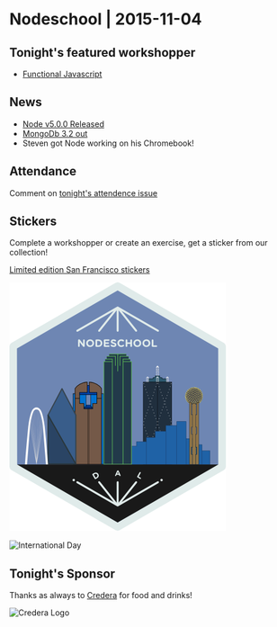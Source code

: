 # Nodeschool | 2015-11-04

## Tonight's featured workshopper

- [Functional Javascript](https://github.com/timoxley/functional-javascript-workshop)

## News

- [Node v5.0.0 Released](https://github.com/nodejs/node/blob/v5.0.0/CHANGELOG.md)
- [MongoDb 3.2 out](https://www.mongodb.com/mongodb-3.2)
- Steven got Node working on his Chromebook!

## Attendance

Comment on [tonight's attendence issue](https://github.com/nodeschool/dallas/issues/66)

## Stickers

Complete a workshopper or create an exercise, get a sticker from our collection!

[Limited edition San Francisco stickers](https://twitter.com/Gangstead/status/644991620534812672)

![Nodeschool Dallas](images/nodeschool-dallas-skyline.png)

![International Day](images/international-day.png)

## Tonight's Sponsor

Thanks as always to [Credera](http://www.credera.com) for food and drinks!

![Credera Logo](images/credera-logo-new.png)
